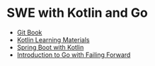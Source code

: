 # SWE with Kotlin and Go

- [Git Book](https://git-scm.com/book/en/v2)
- [Kotlin Learning Materials](https://kotlinlang.org/docs/learning-materials-overview.html)
- [Spring Boot with Kotlin](https://www.youtube.com/playlist?list=PL6gx4Cwl9DGDPsneZWaOFg0H2wsundyGr)
- [Introduction to Go with Failing Forward](https://www.youtube.com/playlist?list=PLq9Ra239pNZC0MgMN4j6ZiPHv_c0UPnBX)
